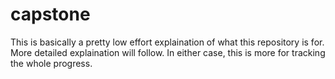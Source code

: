 # capstone

This is basically a pretty low effort explaination of what this repository is for. More detailed explaination will follow. In either case, this is more for tracking the whole progress.